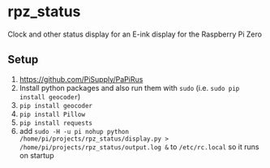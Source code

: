 # rpz_status
Clock and other status display for an E-ink display for the Raspberry Pi Zero

## Setup
1. https://github.com/PiSupply/PaPiRus
1. Install python packages and also run them with `sudo` (i.e. `sudo pip install geocoder`)
  1. `pip install geocoder`
  1. `pip install Pillow`
  1. `pip install requests`
1.  add `sudo -H -u pi nohup python /home/pi/projects/rpz_status/display.py > /home/pi/projects/rpz_status/output.log &` to `/etc/rc.local` so it runs on startup
